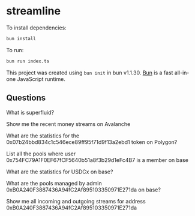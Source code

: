 # streamline

To install dependencies:

```bash
bun install
```

To run:

```bash
bun run index.ts
```

This project was created using `bun init` in bun v1.1.30. [Bun](https://bun.sh) is a fast all-in-one JavaScript runtime.

## Questions

What is superfluid?

Show me the recent money streams on Avalanche

What are the statistics for the 0x07b24bbd834c1c546ece89ff95f71d9f13a2ebd1 token on Polygon?

List all the pools where user 0x754FC79A1F0EF67fCF5640b51a8f3b29d1eFc4B7 is a member on base

<!-- With parsed inputs -->

What are the statistics for USDCx on base?

<!-- Give me details about the account 0x754FC79A1F0EF67fCF5640b51a8f3b29d1eFc4B7 -->

What are the pools managed by admin 0xB0A240F3887436A94fC2Af895103350971E271da on base?

Show me all incoming and outgoing streams for address 0xB0A240F3887436A94fC2Af895103350971E271da

